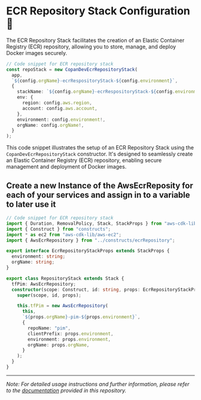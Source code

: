 # ECR Repository Stack Configuration 🏬

The ECR Repository Stack facilitates the creation of an Elastic Container Registry (ECR) repository, allowing you to store, manage, and deploy Docker images securely.

```typescript (./bin/cdk.ts)
// Code snippet for ECR repository stack
const repoStack = new CopanDevEcrRepositoryStack(
  app,
  `${config.orgName}-ecrRespositoryStack-${config.environment}`,
  {
    stackName: `${config.orgName}-ecrRespositoryStack-${config.environment}`,
    env: {
      region: config.aws.region,
      account: config.aws.account,
    },
    environment: config.environment!,
    orgName: config.orgName!,
  }
);
```

This code snippet illustrates the setup of an ECR Repository Stack using the `CopanDevEcrRepositoryStack` constructor. It's designed to seamlessly create an Elastic Container Registry (ECR) repository, enabling secure management and deployment of Docker images.



## Create a new Instance of the AwsEcrReposity for each of your services and assign in to a variable to later use it


```typescript (./src/stacks/Repository.stack.ts)
// Code snippet for ECR repository stack
import { Duration, RemovalPolicy, Stack, StackProps } from "aws-cdk-lib";
import { Construct } from "constructs";
import * as ec2 from "aws-cdk-lib/aws-ec2";
import { AwsEcrRepository } from "../constructs/ecrRepository";

export interface EcrRepositoryStackProps extends StackProps {
  environment: string;
  orgName: string;
}

export class RepositoryStack extends Stack {
  tfPim: AwsEcrRepository;
  constructor(scope: Construct, id: string, props: EcrRepositoryStackProps) {
    super(scope, id, props);

    this.tfPim = new AwsEcrRepository(
      this,
      `${props.orgName}-pim-${props.environment}`,
      {
        repoName: "pim",
        clientPrefix: props.environment,
        environment: props.environment,
        orgName: props.orgName,
      }
    );
  }
}
```

---

*Note: For detailed usage instructions and further information, please refer to the [documentation](docs/README.md) provided in this repository.*